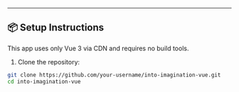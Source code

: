 
---

## 📦 Setup Instructions

This app uses only Vue 3 via CDN and requires no build tools.

1. Clone the repository:

```bash
git clone https://github.com/your-username/into-imagination-vue.git
cd into-imagination-vue

